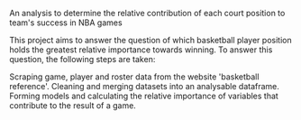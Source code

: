 An analysis to determine the relative contribution of each court position to team's success in NBA games

This project aims to answer the question of which basketball player position holds the greatest relative importance towards winning. To answer this question, the following steps are taken:

Scraping game, player and roster data from the website 'basketball reference'.
Cleaning and merging datasets into an analysable dataframe.
Forming models and calculating the relative importance of variables that contribute to the result of a game.
